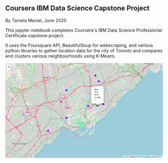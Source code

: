 
## Coursera IBM Data Science Capstone Project

By Tamela Maciel, June 2020

This jupyter notebook completes Coursera's IBM Data Science Professional Certificate capstone project.

It uses the Foursquare API, BeautifulSoup for webscraping, and various python libraries to gather location data for the city of Toronto and compares and clusters various neighbourhoods using K-Means.

![alt text](https://raw.githubusercontent.com/tamelamaciel/Coursera_Capstone/master/Toronto%20neighbourhood%20clusters.png "Toronto cluster map")